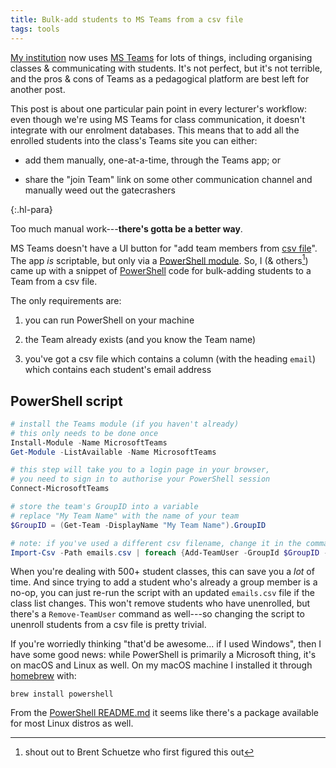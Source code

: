 ```yaml
---
title: Bulk-add students to MS Teams from a csv file
tags: tools
---
```


[My institution](https://anu.edu.au) now uses [MS
Teams](http://teams.microsoft.com) for lots of things, including organising
classes & communicating with students. It's not perfect, but it's not terrible,
and the pros & cons of Teams as a pedagogical platform are best left for another
post.

This post is about one particular pain point in every lecturer's workflow: even
though we're using MS Teams for class communication, it doesn't integrate with
our enrolment databases. This means that to add all the enrolled students into
the class's Teams site you can either:

- add them manually, one-at-a-time, through the Teams app; or

- share the "join Team" link on some other communication channel and manually
  weed out the gatecrashers

{:.hl-para}

Too much manual work---**there's gotta be a better way**.

MS Teams doesn't have a UI button for "add team members from [csv
file](https://en.wikipedia.org/wiki/Comma-separated_values)". The app _is_
scriptable, but only via a [PowerShell
module](https://docs.microsoft.com/en-au/MicrosoftTeams/teams-powershell-overview).
So, I (& others[^brent]) came up with a snippet of
[PowerShell](https://github.com/powershell/powershell) code for bulk-adding
students to a Team from a csv file.

The only requirements are:

1. you can run PowerShell on your machine

2. the Team already exists (and you know the Team name)

3. you've got a csv file which contains a column (with the heading `email`)
   which contains each student's email address

[^brent]: shout out to Brent Schuetze who first figured this out

## PowerShell script

```powershell
# install the Teams module (if you haven't already)
# this only needs to be done once
Install-Module -Name MicrosoftTeams
Get-Module -ListAvailable -Name MicrosoftTeams

# this step will take you to a login page in your browser,
# you need to sign in to authorise your PowerShell session
Connect-MicrosoftTeams

# store the team's GroupID into a variable
# replace "My Team Name" with the name of your team
$GroupID = (Get-Team -DisplayName "My Team Name").GroupID

# note: if you've used a different csv filename, change it in the command below
Import-Csv -Path emails.csv | foreach {Add-TeamUser -GroupId $GroupID -user $_.email}
```

When you're dealing with 500+ student classes, this can save you a _lot_ of
time. And since trying to add a student who's already a group member is a no-op,
you can just re-run the script with an updated `emails.csv` file if the class
list changes. This won't remove students who have unenrolled, but there's a
`Remove-TeamUser` command as well---so changing the script to unenroll students
from a csv file is pretty trivial.

If you're worriedly thinking "that'd be awesome... if I used Windows", then I
have some good news: while PowerShell is primarily a Microsoft thing, it's on
macOS and Linux as well. On my macOS machine I installed it through
[homebrew](https://brew.sh) with:

```plaintext
brew install powershell
```

From the [PowerShell README.md](https://github.com/powershell/powershell) it
seems like there's a package available for most Linux distros as well.
